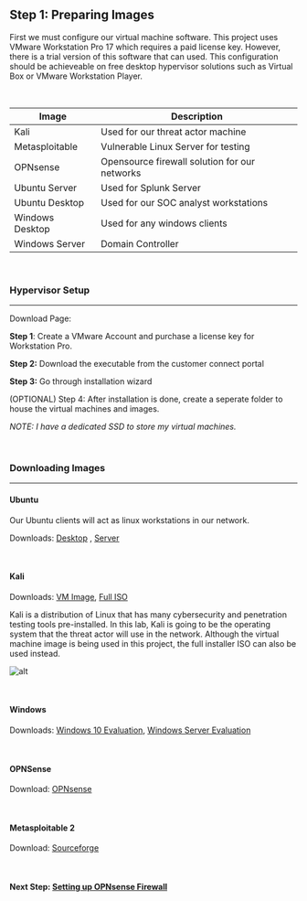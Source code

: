 ## Step 1: Preparing Images

First we must configure our virtual machine software. This project uses VMware Workstation Pro 17 which requires a paid license key. However, there is a trial version of this software that can used. This configuration should be achieveable on free desktop hypervisor solutions such as Virtual Box or VMware Workstation Player.

<br>

| Image      | Description |
| ----------- | ----------- |
| Kali      | Used for our threat actor machine       |
| Metasploitable   | Vulnerable Linux Server for testing      |
| OPNsense   | Opensource firewall solution for our networks        |
| Ubuntu Server   | Used for Splunk Server        |
| Ubuntu Desktop   | Used for our SOC analyst workstations        |
| Windows Desktop   | Used for any windows clients      |
| Windows Server   | Domain Controller        |

<br>

### Hypervisor Setup
---
Download Page: 

**Step 1**: Create a VMware Account and purchase a license key for Workstation Pro.

**Step 2:** Download the executable from the customer connect portal

**Step 3:** Go through installation wizard

(OPTIONAL) Step 4: After installation is done, create a seperate folder to house the virtual machines and images.

_NOTE: I have a dedicated SSD to store my virtual machines._

<br>

### Downloading Images
---

#### Ubuntu
Our Ubuntu clients will act as linux workstations in our network.

Downloads: [Desktop](https://ubuntu.com/download/desktop) , [Server](https://ubuntu.com/download/server)

<br>

#### Kali

Downloads: [VM Image](https://www.kali.org/get-kali/#kali-virtual-machines), [Full ISO](https://www.kali.org/get-kali/#kali-installer-images)

Kali is a distribution of Linux that has many cybersecurity and penetration testing tools pre-installed. In this lab, Kali is going to be the operating system that the threat actor will use in the network. Although the virtual machine image is being used in this project, the full installer ISO can also be used instead.

![alt](https://i.imgur.com/bqNVdfu.png)

<br>

#### Windows

Downloads: [Windows 10 Evaluation](), [Windows Server Evaluation]()

<br>

#### OPNSense

Download: [OPNsense](https://opnsense.org/download/)

<br>

#### Metasploitable 2

Download: [Sourceforge](https://sourceforge.net/projects/metasploitable/)

<br>

#### **Next Step: [Setting up OPNsense Firewall](Step2.md)**





